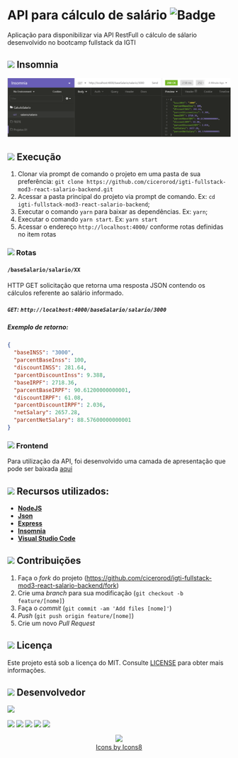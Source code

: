 # API para cálculo de salário ![Badge](https://img.shields.io/badge/Status-Conclu%C3%ADdo-green)

Aplicação para disponibilizar via API RestFull o cálculo de sálario desenvolvido no bootcamp fullstack da IGTI

## <img src="https://img.icons8.com/ios-filled/20/000000/browser-window.png"/> Insomnia

<p align="center">
  <img src="https://github.com/cicerorod/igti-fullstack-mod3-react-salario-backend/blob/master/img/tela.PNG">
</p>

<!--
## ![](https://img.icons8.com/ios-glyphs/20/000000/api.png)  API

`<link>` : <https://randomuser.me/api/?seed=javascript&results=100&nat=BR&noinfo> -->

## ![](https://img.icons8.com/metro/20/000000/run-command.png) Execução

1. Clonar via prompt de comando o projeto em uma pasta de sua preferência: `git clone https://github.com/cicerorod/igti-fullstack-mod3-react-salario-backend.git`
2. Acessar a pasta principal do projeto via prompt de comando. Ex: `cd igti-fullstack-mod3-react-salario-backend`;
3. Executar o comando `yarn` para baixar as dependências. Ex: `yarn`;
4. Executar o comando `yarn start`. Ex: `yarn start`
5. Acessar o endereço `http://localhost:4000/` conforme rotas definidas no item rotas

### ![](https://img.icons8.com/metro/20/000000/run-command.png) Rotas

#### `/baseSalario/salario/XX`

HTTP GET solicitação que retorna uma resposta JSON contendo os cálculos referente ao salário informado.

##### `GET`: `http://localhost:4000/baseSalario/salario/3000`

##### Exemplo de retorno:

```json
{
  "baseINSS": "3000",
  "parcentBaseInss": 100,
  "discountINSS": 281.64,
  "parcentDiscountInss": 9.388,
  "baseIRPF": 2718.36,
  "parcentBaseIRPF": 90.61200000000001,
  "discountIRPF": 61.08,
  "parcentDiscountIRPF": 2.036,
  "netSalary": 2657.28,
  "parcentNetSalary": 88.57600000000001
}
```

### ![](https://img.icons8.com/wired/20/000000/react.png) Frontend

Para utilização da API, foi desenvolvido uma camada de apresentação que pode ser baixada [aqui][frontend]

<!-- :hammer:-->

## ![](https://img.icons8.com/ios-filled/20/000000/hammer.png) Recursos utilizados:

- **[NodeJS](https://nodejs.org/en/)**
- **[Json](https://www.w3schools.com/js/js_json_intro.asp)**
- **[Express](http://expressjs.com/)**
- **[Insomnia](https://insomnia.rest/download/)**
- **[Visual Studio Code](https://code.visualstudio.com/?WT.mc_id=hackingcarreira_wmc-github-gllemos)**

## ![](https://img.icons8.com/ios-glyphs/20/000000/pull-request.png) Contribuições

1. Faça o _fork_ do projeto (<https://github.com/cicerorod/igti-fullstack-mod3-react-salario-backend/fork>)
2. Crie uma _branch_ para sua modificação (`git checkout -b feature/[nome]`)
3. Faça o _commit_ (`git commit -am 'Add files [nome]'`)
4. _Push_ (`git push origin feature/[nome]`)
5. Crie um novo _Pull Request_

## ![](https://img.icons8.com/windows/20/000000/regular-document.png) Licença

Este projeto está sob a licença do MIT. Consulte [LICENSE](https://github.com/cicerorod/igti-fullstack-mod3-react-salario-backend/blob/master/LICENSE) para obter mais informações.

## ![](https://img.icons8.com/ios-glyphs/22/000000/code-file.png) Desenvolvedor

<img src="https://avatars.githubusercontent.com/cicerorod" width=115>

[![](https://img.icons8.com/fluent/30/000000/github.png)](https://github.com/cicerorod)
[![](https://img.icons8.com/metro/25/000000/linkedin.png)](https://www.linkedin.com/in/c%C3%ADcero-rodrigues-89623784/)
[![](https://img.icons8.com/metro/25/000000/facebook.png)](https://www.facebook.com/cicero.rodrigues.90834)
[![](https://img.icons8.com/material-rounded/29/000000/instagram-new.png)](https://www.instagram.com/cicero_rod/)
[![](https://img.icons8.com/metro/26/000000/email.png)](mailto:cicerorod@gmail.com)

<p align="center">
  <img src="https://img.icons8.com/wired/32/000000/icons8-new-logo.png" >
  </br>
  <a href="https://icons8.com/icon/">Icons by Icons8</a>
  
</p>

[frontend]: https://github.com/cicerorod/igti-fullstack-mod3-react-salario-frontend
